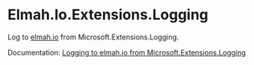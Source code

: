 # Elmah.Io.Extensions.Logging

Log to [elmah.io](https://elmah.io/) from Microsoft.Extensions.Logging.

Documentation: [Logging to elmah.io from Microsoft.Extensions.Logging](https://docs.elmah.io/logging-to-elmah-io-from-microsoft-extensions-logging/)
